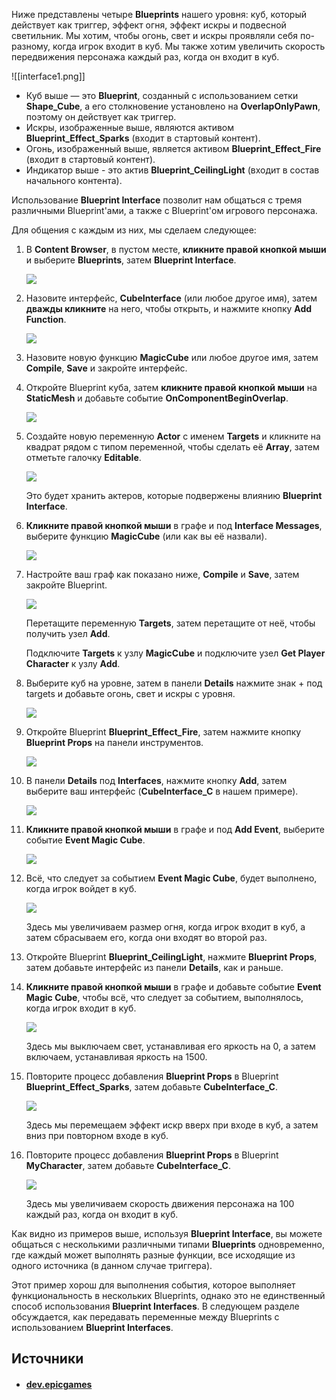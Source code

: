 Ниже представлены четыре **Blueprints** нашего уровня: куб, который действует как триггер, эффект огня, эффект искры и подвесной светильник. Мы хотим, чтобы огонь, свет и искры проявляли себя по-разному, когда игрок входит в куб. Мы также хотим увеличить скорость передвижения персонажа каждый раз, когда он входит в куб.

![[interface1.png]]

- Куб выше — это **Blueprint**, созданный с использованием сетки **Shape_Cube**, а его столкновение установлено на **OverlapOnlyPawn**, поэтому он действует как триггер.
- Искры, изображенные выше, являются активом **Blueprint_Effect_Sparks** (входит в стартовый контент).
- Огонь, изображенный выше, является активом **Blueprint_Effect_Fire** (входит в стартовый контент).
- Индикатор выше - это актив **Blueprint_CeilingLight** (входит в состав начального контента).

Использование **Blueprint Interface** позволит нам общаться с тремя различными Blueprint'ами, а также с Blueprint'ом игрового персонажа.

Для общения с каждым из них, мы сделаем следующее:

1. В **Content Browser**, в пустом месте, **кликните правой кнопкой мыши** и выберите **Blueprints**, затем **Blueprint Interface**.
    
    ![](https://d1iv7db44yhgxn.cloudfront.net/documentation/images/e39efb85-e418-4897-8a7a-858bf26272f9/interface2.png)
2. Назовите интерфейс, **CubeInterface** (или любое другое имя), затем **дважды кликните** на него, чтобы открыть, и нажмите кнопку **Add Function**.
    
    ![](https://d1iv7db44yhgxn.cloudfront.net/documentation/images/0626bd23-40a3-4e7a-95ea-e2c5b09fffe9/interface3.png)
3. Назовите новую функцию **MagicCube** или любое другое имя, затем **Compile**, **Save** и закройте интерфейс.
    
4. Откройте Blueprint куба, затем **кликните правой кнопкой мыши** на **StaticMesh** и добавьте событие **OnComponentBeginOverlap**.
    
    ![](https://d1iv7db44yhgxn.cloudfront.net/documentation/images/fc1caecd-9508-432e-8fcb-3d1cf1616266/interface4.png)
5. Создайте новую переменную **Actor** с именем **Targets** и кликните на квадрат рядом с типом переменной, чтобы сделать её **Array**, затем отметьте галочку **Editable**.
    
    ![](https://d1iv7db44yhgxn.cloudfront.net/documentation/images/bf5157bb-6b2c-4e49-bf34-69b78c694316/interface5.png)
    
    Это будет хранить актеров, которые подвержены влиянию **Blueprint Interface**.
    
6. **Кликните правой кнопкой мыши** в графе и под **Interface Messages**, выберите функцию **MagicCube** (или как вы её назвали).
    
    ![](https://d1iv7db44yhgxn.cloudfront.net/documentation/images/4ab8b9ca-7ce6-4eca-aefb-5c590eb09308/interface6.png)
7. Настройте ваш граф как показано ниже, **Compile** и **Save**, затем закройте Blueprint.
    
    ![](https://d1iv7db44yhgxn.cloudfront.net/documentation/images/1f92664b-b50f-4aa4-8d7b-658bceec140e/interface7.png)
    
    Перетащите переменную **Targets**, затем перетащите от неё, чтобы получить узел **Add**.
    
    Подключите **Targets** к узлу **MagicCube** и подключите узел **Get Player Character** к узлу **Add**.
    
8. Выберите куб на уровне, затем в панели **Details** нажмите знак + под targets и добавьте огонь, свет и искры с уровня.
    
    ![](https://d1iv7db44yhgxn.cloudfront.net/documentation/images/45f5e06e-8495-4ac1-bab1-2f8a96241a57/interface8.png)
9. Откройте Blueprint **Blueprint_Effect_Fire**, затем нажмите кнопку **Blueprint Props** на панели инструментов.
    
    ![](https://d1iv7db44yhgxn.cloudfront.net/documentation/images/ce4c548b-c68a-4872-b7ff-e7338e57d696/interface9.png)
10. В панели **Details** под **Interfaces**, нажмите кнопку **Add**, затем выберите ваш интерфейс (**CubeInterface_C** в нашем примере).
    
    ![](https://d1iv7db44yhgxn.cloudfront.net/documentation/images/59d40e75-7b24-41b2-ab84-defc709a08b6/interface10.png)
11. **Кликните правой кнопкой мыши** в графе и под **Add Event**, выберите событие **Event Magic Cube**.
    
    ![](https://d1iv7db44yhgxn.cloudfront.net/documentation/images/27457bc2-87b6-468e-8772-933bb9f25356/interface11.png)
12. Всё, что следует за событием **Event Magic Cube**, будет выполнено, когда игрок войдет в куб.
    
    ![](https://d1iv7db44yhgxn.cloudfront.net/documentation/images/bd29d919-f83c-4b40-aaaf-ceab79cda08f/interface12.png)
    
    Здесь мы увеличиваем размер огня, когда игрок входит в куб, а затем сбрасываем его, когда они входят во второй раз.
    
13. Откройте Blueprint **Blueprint_CeilingLight**, нажмите **Blueprint Props**, затем добавьте интерфейс из панели **Details**, как и раньше.
    
14. **Кликните правой кнопкой мыши** в графе и добавьте событие **Event Magic Cube**, чтобы всё, что следует за событием, выполнялось, когда игрок входит в куб.
    
    ![](https://d1iv7db44yhgxn.cloudfront.net/documentation/images/04b32719-62c1-4c2b-a7ae-b8dab8e385a7/interface15.png)
    
    Здесь мы выключаем свет, устанавливая его яркость на 0, а затем включаем, устанавливая яркость на 1500.
    
15. Повторите процесс добавления **Blueprint Props** в Blueprint **Blueprint_Effect_Sparks**, затем добавьте **CubeInterface_C**.
    
    ![](https://d1iv7db44yhgxn.cloudfront.net/documentation/images/b976a254-b7f0-4a8f-99cd-1ccecd01f0fd/interface13.png)
    
    Здесь мы перемещаем эффект искр вверх при входе в куб, а затем вниз при повторном входе в куб.
    
16. Повторите процесс добавления **Blueprint Props** в Blueprint **MyCharacter**, затем добавьте **CubeInterface_C**.
    
    ![](https://d1iv7db44yhgxn.cloudfront.net/documentation/images/8574f01c-41ee-437a-a057-7382c62feca4/interface14.png)
    
    Здесь мы увеличиваем скорость движения персонажа на 100 каждый раз, когда он входит в куб.
    

Как видно из примеров выше, используя **Blueprint Interface**, вы можете общаться с несколькими различными типами **Blueprints** одновременно, где каждый может выполнять разные функции, все исходящие из одного источника (в данном случае триггера).

Этот пример хорош для выполнения события, которое выполняет функциональность в нескольких Blueprints, однако это не единственный способ использования **Blueprint Interfaces**. В следующем разделе обсуждается, как передавать переменные между Blueprints с использованием **Blueprint Interfaces**.

## Источники
- #### [dev.epicgames](https://dev.epicgames.com/documentation/en-us/unreal-engine/blueprint-communications-in-unreal-engine)
